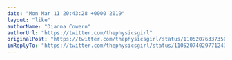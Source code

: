 ```yaml
---
date: "Mon Mar 11 20:43:28 +0000 2019"
layout: "like"
authorName: "Dianna Cowern"
authorUrl: "https://twitter.com/thephysicsgirl"
originalPost: "https://twitter.com/thephysicsgirl/status/1105207633735086081"
inReplyTo: "https://twitter.com/thephysicsgirl/status/1105207402977124352"
---
```

